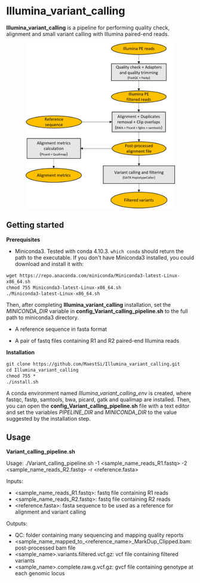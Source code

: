 # Illumina_variant_calling

**Illumina_variant_calling** is a pipeline for performing quality check, alignment and small variant calling with Illumina paired-end reads.

<p align="center">
  <img src="Figures/Illumina_variant_calling_pipeline.png" alt="drawing" width="400" title="Illumina_variant_calling_pipeline">
</p>

## Getting started

**Prerequisites**

* Miniconda3.
Tested with conda 4.10.3.
```which conda``` should return the path to the executable.
If you don't have Miniconda3 installed, you could download and install it with:
```
wget https://repo.anaconda.com/miniconda/Miniconda3-latest-Linux-x86_64.sh
chmod 755 Miniconda3-latest-Linux-x86_64.sh
./Miniconda3-latest-Linux-x86_64.sh
```

Then, after completing **Illumina\_variant\_calling** installation, set the _MINICONDA\_DIR_ variable in **config_Variant_calling_pipeline.sh** to the full path to miniconda3 directory.

* A reference sequence in fasta format

* A pair of fastq files containing R1 and R2 paired-end Illumina reads


**Installation**

```
git clone https://github.com/MaestSi/Illumina_variant_calling.git
cd Illumina_variant_calling
chmod 755 *
./install.sh
```

A conda environment named _Illumina\_variant\_calling_env_ is created, where fastqc, fastp, samtools, bwa, picard, gatk and qualimap are installed.
Then, you can open the **config\_Variant\_calling\_pipeline.sh** file with a text editor and set the variables _PIPELINE_DIR_ and _MINICONDA_DIR_ to the value suggested by the installation step.

## Usage

**Variant_calling_pipeline.sh**

Usage:
./Variant_calling_pipeline.sh -1 \<sample\_name_reads_R1.fastq\> -2 \<sample\_name_reads_R2.fastq\> -r \<reference.fasta\>

Inputs:

* \<sample\_name_reads_R1.fastq\>: fastq file containing R1 reads
* \<sample\_name_reads_R2.fastq\>: fastq file containing R2 reads
* \<reference.fasta\>: fasta sequence to be used as a reference for alignment and variant calling

Outputs:
* QC: folder containing many sequencing and mapping quality reports
* \<sample\_name\_mapped\_to_\<reference_name\>\_MarkDup\_Clipped.bam: post-processed bam file
* \<sample\_name\>.variants.filtered.vcf.gz: vcf file containing filtered variants
* \<sample\_name\>.complete.raw.g.vcf.gz: gvcf file containing genotype at each genomic locus

